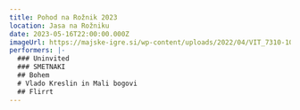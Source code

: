 ```yaml
---
title: Pohod na Rožnik 2023
location: Jasa na Rožniku
date: 2023-05-16T22:00:00.000Z
imageUrl: https://majske-igre.si/wp-content/uploads/2022/04/VIT_7310-1030x585.jpg
performers: |-
  ### Uninvited
  ### SMETNAKI
  ## Bohem
  # Vlado Kreslin in Mali bogovi
  ## Flirrt
---
```

